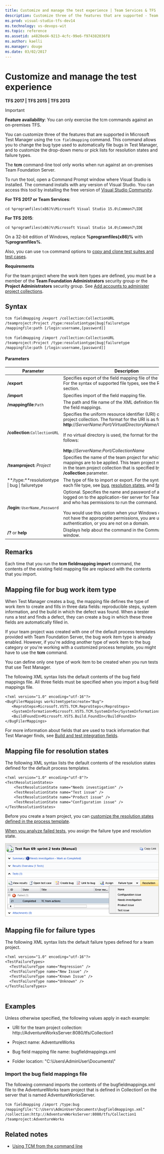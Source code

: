 ```yaml
---
title: Customize and manage the test experience | Team Services & TFS
description: Customize three of the features that are supported - Team Foundation Server (TFS)
ms.prod: visual-studio-tfs-dev14
ms.technology: vs-devops-wit
ms.topic: reference
ms.assetid: a4820ed4-9213-4cfc-99e6-f974382036f8
ms.author: kaelli
ms.manager: douge
ms.date: 03/02/2017
---
```


# Customize and manage the test experience

<p><b>TFS 2017 | TFS 2015 | TFS 2013</b></p>

>[!IMPORTANT]  
>**Feature availability**: You can only exercise the tcm commands against an on-premises TFS.  

You can customize three of the features that are supported in Microsoft Test Manager using the `tcm fieldmapping` command. This command allows you to change the bug type used to automatically file bugs in Test Manager, and to customize the drop-down menu or pick lists for resolution states and failure types.  
  
The **tcm** command-line tool only works when run against an on-premises Team Foundation Server. 

To run the tool, open a Command Prompt window where Visual Studio is installed. The command installs with any version of Visual Studio. You can access this tool by installing the free version of [Visual Studio Community](https://www.visualstudio.com/downloads/download-visual-studio-vs).   

**For TFS 2017 or Team Services**: 
```  
cd %programfiles(x86)%\Microsoft Visual Studio 15.0\Common7\IDE  
```  
 
**For TFS 2015**: 
```  
cd %programfiles(x86)%\Microsoft Visual Studio 14.0\Common7\IDE  
```  

On a 32-bit edition of Windows, replace **%programfiles(x86)%** with **%programfiles%**.  


Also, you can use `tcm` command options to [copy and clone test suites and test cases](../../../test/manual-exploratory-testing/mtm/copying-and-cloning-test-suites-and-test-cases.md).  
  
 **Requirements**  
  
 For the team project where the work item types are defined, you must be a member of the **Team Foundation Administrators** security group or the **Project Administrators** security group. See [Add accounts to administer project collections](../../../setup-admin/add-administrator-tfs.md).  
  
## Syntax  
  
```  
tcm fieldmapping /export /collection:CollectionURL /teamproject:Project /type:resolutiontype|bug|failuretype /mappingfile:path [/login:username,[password]]  
  
tcm fieldmapping /import /collection:CollectionURL /teamproject:Project /type:resolutiontype|bug|failuretype /mappingfile:path [/login:username,[password]]  
```  
  
#### Parameters  
  
|**Parameter**|**Description**|  
|-------------------|---------------------|  
|**/export**|Specifies export of the field mapping file of the type specified. For the syntax of supported file types, see the Remarks section.|  
|**/import**|Specifies import of the field mapping file.|  
|**/mappingfile**:`Path`|The path and file name of the XML definition file that contains the field mappings.|  
|**/collection**:`CollectionURL`|Specifies the uniform resource identifier (URI) of the team project collection. The format for the URI is as follows: **http**://*ServerName:Port/VirtualDirectoryName/CollectionName*<br /><br /> If no virtual directory is used, the format for the URI is as follows:<br /><br /> **http**://*ServerName:Port/CollectionName*|  
|**/teamproject:** *Project*|Specifies the name of the team project for which the field mappings are to be applied. This team project must be defined in the team project collection that is specified by the **/collection** parameter.|  
|**/type:**resolutiontype &#124; bug &#124; failuretype|The type of file to import or export. For the syntax structure of each file type, see [bug](#bug), [resolution states](#resolution), and [failure types](#failure).|  
|**/login:** `UserName,Password`|Optional. Specifies the name and password of a user who is logged on to the application-tier server for Team Foundation and who has permissions to run the command.<br /><br /> You would use this option when your Windows credentials do not have the appropriate permissions, you are using basic authentication, or you are not on a domain.|  
|**/?** or **help**|Displays help about the command in the Command Prompt window.|  
  
## Remarks  
 Each time that you run the **tcm fieldmapping import** command, the contents of the existing field mapping file are replaced with the contents that you import.  
  
##  <a name="bug"></a> Mapping file for bug work item type  
 When Test Manager creates a bug, the mapping file defines the type of work item to create and fills in three data fields: reproducible steps, system information, and the build in which the defect was found. When a tester runs a test and finds a defect, they can create a bug in which these three fields are automatically filled in.  
  
 If your team project was created with one of the default process templates provided with Team Foundation Server, the bug work item type is already enabled. However, if you're adding another type of work item to the bug category or you're working with a customized process template, you might have to use the **tcm** command.  
  
 You can define only one type of work item to be created when you run tests that use Test Manager.  
  
 The following XML syntax lists the default contents of the bug field mappings file. All three fields must be specified when you import a bug field mappings file.  
  
```  
<?xml version="1.0" encoding="utf-16"?>  
<BugFilerMappings workitemtypetocreate="Bug">  
   <ReproSteps>Microsoft.VSTS.TCM.ReproSteps</ReproSteps>  
   <SystemInformation>Microsoft.VSTS.TCM.SystemInfo</SystemInformation>  
   <BuildFoundIn>Microsoft.VSTS.Build.FoundIn</BuildFoundIn>  
</BugFilerMappings>  
```  
  
 For more information about fields that are used to track information that Test Manager finds, see [Build and test integration fields](../../track/build-test-integration.md).  
  
##  <a name="resolution"></a> Mapping file for resolution states  
 The following XML syntax lists the default contents of the resolution states defined for the default process templates.  
  
```  
<?xml version="1.0" encoding="utf-8"?>  
<TestResolutionStates>  
    <TestResolutionState name="Needs investigation" />  
    <TestResolutionState name="Test issue" />  
    <TestResolutionState name="Product issue" />  
    <TestResolutionState name="Configuration issue" />  
</TestResolutionStates>  
```  
  
 Before you create a team project, you can [customize the resolution states defined in the process template](../process-templates/define-initial-configuration-test-manager.md).  
  
 [When you analyze failed tests](https://msdn.microsoft.com/en-us/library/dd286731), you assign the failure type and resolution state.  
  
 ![Analyse test run page in MTM](_img/almt_wsa11analysetest.png "ALMT_wsa11analyseTest")  
  
##  <a name="failure"></a> Mapping file for failure types  
 The following XML syntax lists the default failure types defined for a team project.  
  
```  
<?xml version="1.0" encoding="utf-16"?>  
<TestFailureTypes>  
  <TestFailureType name="Regression" />  
  <TestFailureType name="New Issue" />  
  <TestFailureType name="Known Issue" />  
  <TestFailureType name="Unknown" />  
</TestFailureTypes>  
  
```  
  
## Examples  
 Unless otherwise specified, the following values apply in each example:  
  
-   URI for the team project collection: http://AdventureWorksServer:8080/tfs/Collection1  
  
-   Project name: AdventureWorks  
  
-   Bug field mapping file name: bugfieldmappings.xml  
  
-   Folder location: "C:\Users\AdminUser\Documents\\"  
  
### Import the bug field mappings file  
 The following command imports the contents of the bugfieldmappings.xml file to the AdventureWorks team project that is defined in Collection1 on the server that is named AdventureWorksServer.  
  
```  
tcm fieldmapping /import /type:bug /mappingfile:"C:\Users\AdminUser\Documents\bugfieldmappings.xml" /collection:http://AdventureWorksServer:8080/tfs/Collection1 /teamproject:AdventureWorks   
```  
  
## Related notes
- [Using TCM from the command line](https://msdn.microsoft.com/library/jj155799.aspx)   

